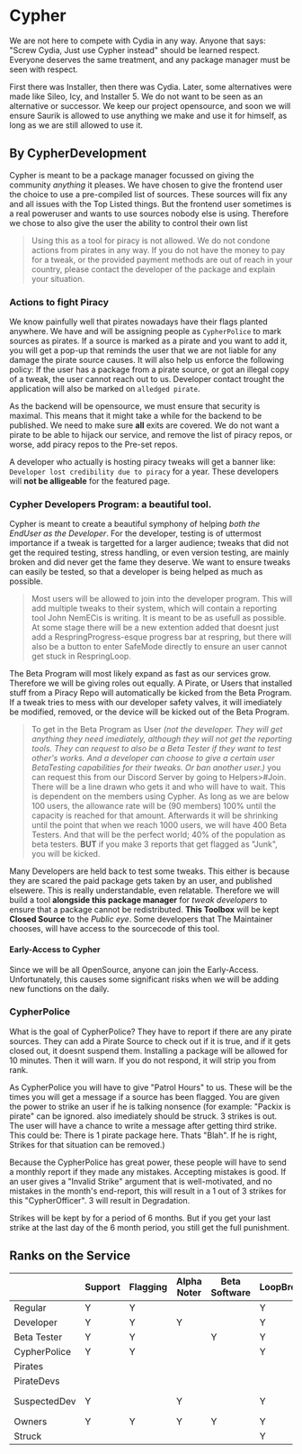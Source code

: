# Cypher
We are not here to compete with Cydia in any way. Anyone that says: "Screw Cydia, Just use Cypher instead" should be learned respect. Everyone deserves the same treatment, and any package manager must be seen with respect.

First there was Installer, then there was Cydia. Later, some alternatives were made like Sileo, Icy, and Installer 5. We do not want to be seen as an alternative or successor. We keep our project opensource, and soon we will ensure Saurik is allowed to use anything we make and use it for himself, as long as we are still allowed to use it. 
## By CypherDevelopment

Cypher is meant to be a package manager focussed on giving the community *anything* it pleases.
We have chosen to give the frontend user the choice to use a pre-compiled list of sources. These sources will fix any and all issues with the Top Listed things. But the frontend user sometimes is a real poweruser and wants to use sources nobody else is using. Therefore we chose to also give the user the ability to control their own list
> Using this as a tool for piracy is not allowed. We do not condone actions from pirates in any way. If you do not have the money to pay for a tweak, or the provided payment methods are out of reach in your country, please contact the developer of the package and explain your situation.

### Actions to fight Piracy

We know painfully well that pirates nowadays have their flags planted anywhere. We have and will be assigning people as ```CypherPolice``` to mark sources as pirates. If a source is marked as a pirate and you want to add it, you will get a pop-up that reminds the user that we are not liable for any damage the pirate source causes. It will also help us enforce the following policy: If the user has a package from a pirate source, or got an illegal copy of a tweak, the user cannot reach out to us. Developer contact trought the application will also be marked on ```alledged pirate```.

As the backend will be opensource, we must ensure that security is maximal. This means that it might take a while for the backend to be published. We need to make sure **all** exits are covered. We do not want a pirate to be able to hijack our service, and remove the list of piracy repos, or worse, add piracy repos to the Pre-set repos.

A developer who actually is hosting piracy tweaks will get a banner like: ```Developer lost credibility due to piracy``` for a year. These developers will **not be alligeable** for the featured page.

### Cypher Developers Program: a beautiful tool.
Cypher is meant to create a beautiful symphony of helping *both the EndUser as the Developer*. For the developer, testing is of uttermost importance if a tweak is targetted for a larger audience; tweaks that did not get the required testing, stress handling, or even version testing, are mainly broken and did never get the fame they deserve. We want to ensure tweaks can easily be tested, so that a developer is being helped as much as possible.

> Most users will be allowed to join into the developer program. This will add multiple tweaks to their system, which will contain a reporting tool John NemECis is writing. It is meant to be as usefull as possible. At some stage there will be a new extention added that doesnt just add a RespringProgress-esque progress bar at respring, but there will also be a button to enter SafeMode directly to ensure an user cannot get stuck in RespringLoop.

The Beta Program will most likely expand as fast as our services grow. Therefore we will be giving roles out equally. A Pirate, or Users that installed stuff from a Piracy Repo will automatically be kicked from the Beta Program. If a tweak tries to mess with our developer safety valves, it will imediately be modified, removed, or the device will be kicked out of the Beta Program.

> To get in the Beta Program as User _(not the developer. They will get anything they need imediately, although they will not get the reporting tools. They can request to also be a Beta Tester if they want to test other's works. And a developer can choose to give a certain user BetaTesting capabilities for their tweaks. Or ban another user.)_  you can request this from our Discord Server by going to Helpers>#Join. There will be a line drawn who gets it and who will have to wait. This is dependent on the members using Cypher. As long as we are below 100 users, the allowance rate will be (90 members) 100% until the capacity is reached for that amount. Afterwards it will be shrinking until the point that when we reach 1000 users, we will have 400 Beta Testers. And that will be the perfect world; 40% of the population as beta testers. **BUT** if you make 3 reports that get flagged as "Junk", you will be kicked.

Many Developers are held back to test some tweaks. This either is because they are scared the paid package gets taken by an user, and published elsewere. This is really understandable, even relatable. Therefore we will build a tool **alongside this package manager** for *tweak developers* to ensure that a package cannot be redistributed. **This Toolbox** will be kept **Closed Source** to the *Public eye*. Some developers that The Maintainer chooses, will have access to the sourcecode of this tool.

#### Early-Access to Cypher
Since we will be all OpenSource, anyone can join the Early-Access. Unfortunately, this causes some significant risks when we will be adding new functions on the daily. 

### CypherPolice
What is the goal of CypherPolice? They have to report if there are any pirate sources. They can add a Pirate Source to check out if it is true, and if it gets closed out, it doesnt suspend them. Installing a package will be allowed for 10 minutes. Then it will warn. If you do not respond, it will strip you from rank.

As CypherPolice you will have to give "Patrol Hours" to us. These will be the times you will get a message if a source has been flagged. You are given the power to strike an user if he is talking nonsence (for example: "Packix is pirate" can be ignored. also imediately should be struck. 3 strikes is out. The user will have a chance to write a message after getting third strike. This could be: There is 1 pirate package here. Thats "Blah". If he is right, Strikes for that situation can be removed.)

Because the CypherPolice has great power, these people will have to send a monthly report if they made any mistakes. Accepting mistakes is good. If an user gives a "Invalid Strike" argument that is well-motivated, and no mistakes in the month's end-report, this will result in a 1 out of 3 strikes for this "CypherOfficer". 3 will result in Degradation.

Strikes will be kept by for a period of 6 months. But if you get your last strike at the last day of the 6 month period, you still get the full punishment.

## Ranks on the Service

|              | Support | Flagging | Alpha Noter | Beta Software | LoopBreach | TweakProtect Allignment | B-Reporter | SellMaShip | ConflictRoles   |
|--------------|---------|----------|-------------|---------------|------------|-------------------------|------------|------------|-----------------|
| Regular      |    Y    |     Y    |             |               |      Y     |                         |            |            |                 |
| Developer    |    Y    |     Y    |      Y      |               |      Y     |            Y            |            |            |                 |
| Beta Tester  |    Y    |     Y    |             |       Y       |      Y     |                         |      Y     |            |                 |
| CypherPolice |    Y    |     Y    |             |               |      Y     |                         |            |      Y     |                 |
| Pirates      |         |          |             |               |            |                         |            |      Y     |        Y        |
| PirateDevs   |         |          |             |               |            |                         |            |      Y     |        Y        |
| SuspectedDev |    Y    |          |      Y      |               |      Y     |                         |            |            | Temp Suspending |
| Owners       |    Y     |     Y    |      Y      |       Y       |      Y     |            Y            |      Y     |      Y     |     0V3R5197    |
| Struck       |          |          |             |               |      Y      |                          |             |             |       2weeks        |
